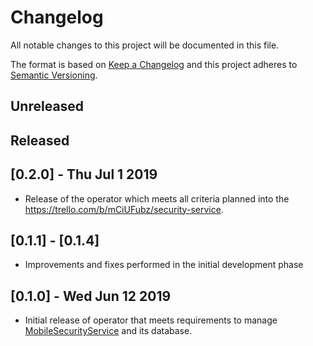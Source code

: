 # Changelog
All notable changes to this project will be documented in this file.

The format is based on [Keep a Changelog](http://keepachangelog.com/en/1.0.0/)
and this project adheres to [Semantic Versioning](http://semver.org/spec/v2.0.0.html).

## Unreleased

## Released 

## [0.2.0] - Thu Jul 1 2019
- Release of the operator which meets all criteria planned into the https://trello.com/b/mCiUFubz/security-service.  
 
## [0.1.1] - [0.1.4]
- Improvements and fixes performed in the initial development phase  
 
## [0.1.0] - Wed Jun 12 2019
- Initial release of operator that meets requirements to manage [MobileSecurityService](https://github.com/aerogear/mobile-security-service) and its database.

